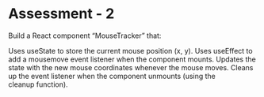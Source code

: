 # Assessment - 2

Build a React component “MouseTracker” that:
 
Uses useState to store the current mouse position (x, y).
Uses useEffect to add a mousemove event listener when the component mounts.
Updates the state with the new mouse coordinates whenever the mouse moves.
Cleans up the event listener when the component unmounts (using the cleanup function).

